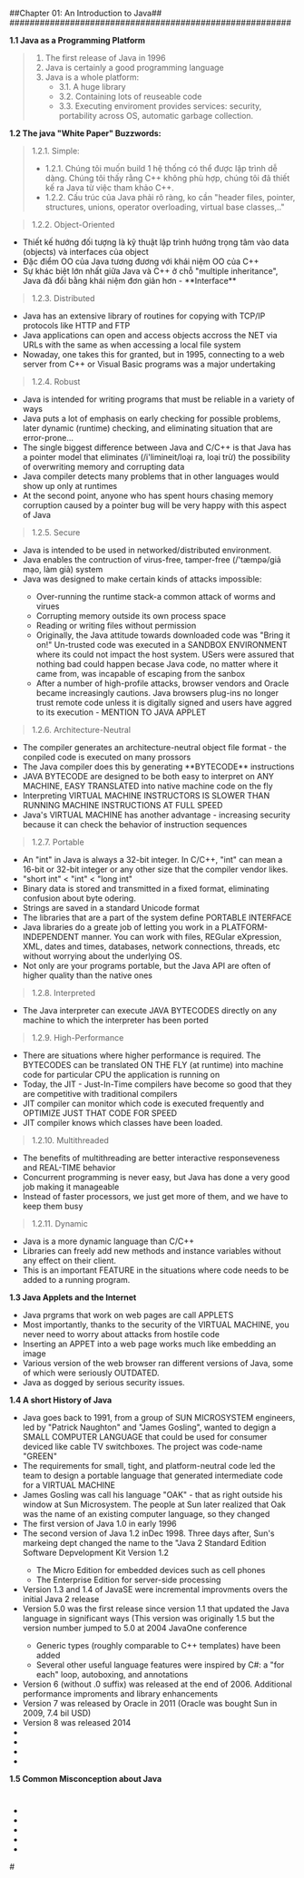 ##Chapter 01: An Introduction to Java##
########################################################

**1.1 Java as a Programming Platform**
> 1. The first release of Java in 1996
> 2. Java is certainly a good programming language
> 3. Java is a whole platform:
	<ul>
	<li>3.1. A huge library</li>
	<li>3.2. Containing lots of reuseable code</li>
	<li>3.3. Executing enviroment provides services: security, portability across OS, automatic garbage collection.</li>
	</ul>

**1.2 The java "White Paper" Buzzwords:**
> 1.2.1. Simple:
	<ul>
	<li>1.2.1. Chúng tôi muốn build 1 hệ thống có thể được lập trình dễ dàng. Chúng tôi thấy rằng C++ không phù hợp, chúng tôi đã thiết kế ra Java từ việc tham khảo C++.</li>
	<li>1.2.2. Cấu trúc của Java phải rõ ràng, ko cần "header files, pointer, structures, unions, operator overloading, virtual base classes,.."</li>
	</ul>

> 1.2.2. Object-Oriented
<ul>
<li>Thiết kế hướng đối tượng là kỹ thuật lập trình hướng trọng tâm vào data (objects) và interfaces của object</li>
<li>Đặc điểm OO của Java tương đương với khái niệm OO của C++</li>
<li>Sự khác biệt lớn nhất giữa Java và C++ ở chỗ  "multiple inheritance", Java đã đổi bằng khái niệm đơn giản hơn - **Interface** </li>
</ul>

> 1.2.3. Distributed
<ul>
<li>Java has an extensive library of routines for copying with TCP/IP protocols like HTTP and FTP</li>
<li>Java applications can open and access objects accross the NET via URLs with the same as when accessing a local file system</li>
<li>Nowaday, one takes this for granted, but in 1995, connecting to a web server from C++ or Visual Basic programs was a major undertaking</li>
</ul>

> 1.2.4. Robust
<ul>
<li>Java is intended for writing programs that must be reliable in a variety of ways</li>
<li>Java puts a lot of emphasis on early checking for possible problems, later dynamic (runtime) checking, and eliminating situation that are error-prone...</li>
<li>The single biggest difference between Java and C/C++ is that Java has a pointer model that eliminates (/i'limineit/loại ra, loại trừ) the possibility of overwriting memory and corrupting data</li>
<li>Java compiler detects many problems that in other languages would show up only at runtimes</li>
<li>At the second point, anyone who has spent hours chasing memory corruption caused by a pointer bug will be very happy with this aspect of Java</li>
</ul>

> 1.2.5. Secure
<ul>
<li>Java is intended to be used in networked/distributed environment.</li>
<li>Java enables the contruction of virus-free, tamper-free (/'tæmpə/giả mạo, làm giả) system</li>
<li>Java was designed to make certain kinds of attacks impossible:</li>
    <ul>
    <li>Over-running the runtime stack-a common attack of worms and virues</li>
    <li>Corrupting memory outside its own process space</li>
    <li>Reading or writing files without permission</li>
    <li>Originally, the Java attitude towards downloaded code was "Bring it on!" Un-trusted code was executed in a SANDBOX ENVIRONMENT where its could not impact the host system. USers were assured that nothing bad could happen becase Java code, no matter where it came from, was incapable of escaping from the sanbox</li>
    <li>After a number of high-profile attacks, browser vendors and Oracle became increasingly cautions. Java browsers plug-ins no longer trust remote code unless it is digitally signed and users have aggred to its execution - MENTION TO JAVA APPLET</li>
    </ul>
</ul>

> 1.2.6. Architecture-Neutral
<ul>
<li>The compiler generates an architecture-neutral object file format - the conpiled code is executed on many prossors</li>
<li>The Java compiler does this by generating **BYTECODE** instructions</li>
<li>JAVA BYTECODE are designed to be both easy to interpret on ANY MACHINE, EASY TRANSLATED into native machine code on the fly</li>
<li>Interpreting VIRTUAL MACHINE INSTRUCTORS IS SLOWER THAN RUNNING MACHINE INSTRUCTIONS AT FULL SPEED</li>
<li>Java's VIRTUAL MACHINE has another advantage - increasing security because it can check the behavior of instruction sequences</li>
</ul>

> 1.2.7. Portable
<ul>
<li>An "int" in Java is always a 32-bit integer. In C/C++, "int" can mean a 16-bit or 32-bit integer or any other size that the compiler vendor likes.</li>
<li>"short int" < "int" < "long int" </li>
<li>Binary data is stored and transmitted in a fixed format, eliminating confusion about byte odering.</li>
<li>Strings are saved in a standard Unicode format</li>
<li>The libraries that are a part of the system define PORTABLE INTERFACE</li>
<li>Java libraries do a greate job of letting you work in a PLATFORM-INDEPENDENT manner. You can work with files, REGular eXpression, XML, dates and times, databases, network connections, threads, etc without worrying about the underlying OS.</li>
<li>Not only are your programs portable, but the Java API are often of higher quality than the native ones</li>
</ul>

> 1.2.8. Interpreted
<ul>
<li>The Java interpreter can execute JAVA BYTECODES directly on any machine to which the interpreter has been ported</li>
</ul>


> 1.2.9. High-Performance
<ul>
<li>There are situations where higher performance is required. The BYTECODES can be translated ON THE FLY (at runtime) into machine code for particular CPU the application is running on</li>
<li>Today, the JIT - Just-In-Time compilers have become so good that they are competitive with traditional compilers</li>
<li>JIT compiler can monitor which code is executed frequently and OPTIMIZE JUST THAT CODE FOR SPEED</li>
<li>JIT compiler knows which classes have been loaded.</li>
</ul>


> 1.2.10. Multithreaded
<ul>
<li>The benefits of multithreading are better interactive responseveness and REAL-TIME behavior</li>
<li>Concurrent programming is never easy, but Java has done a very good job making it manageable</li>
<li>Instead of faster processors, we just get more of them, and we have to keep them busy</li>
</ul>

> 1.2.11. Dynamic
<ul>
<li>Java is a more dynamic language than C/C++</li>
<li>Libraries can freely add new methods and instance variables without any effect on their client.</li>
<li>This is an important FEATURE in the situations where code needs to be added to a running program.</li>
</ul>

**1.3 Java Applets and the Internet**
<ul>
<li>Java prgrams that work on web pages are call APPLETS</li>
<li>Most importantly, thanks to the security of the VIRTUAL MACHINE, you never need to worry about attacks from hostile code</li>
<li>Inserting an APPET into a web page works much like embedding an image</li>
<li>Various version of the web browser ran different versions of Java, some of which were seriously OUTDATED.</li>
<li>Java as dogged by serious security issues.</li>
</ul>

**1.4 A short History of Java**
<ul>
<li>Java goes back to 1991, from a group of SUN MICROSYSTEM engineers, led by "Patrick Naughton" and "James Gosling", wanted to degign a SMALL COMPUTER LANGUAGE that could be used for consumer deviced like cable TV switchboxes. The project was code-name "GREEN"</li>
<li>The requirements for small, tight, and platform-neutral code led the team to design a portable language that generated intermediate code for a VIRTUAL MACHINE</li>
<li>James Gosling was call his language "OAK" - that as right outside his window at Sun Microsystem. The people at Sun later realized that Oak was the name of an existing computer language, so they changed</li>
<li>The first version of Java 1.0 in early 1996</li>
<li>The second version of Java 1.2 inDec 1998. Three days after, Sun's markeing dept changed the name to the "Java 2 Standard Edition Software Depvelopment Kit Version 1.2</li>
    <ul>
    <li>The Micro Edition for embedded devices such as cell phones</li>
    <li>The Enterprise Edition for server-side processing</li>
    </ul>

<li>Version 1.3 and 1.4 of JavaSE were incremental improvments overs the initial Java 2 release</li>
<li>Version 5.0 was the first release since version 1.1 that updated the Java language in significant ways (This version was originally 1.5 but the version number jumped to 5.0 at 2004 JavaOne conference</li>
    <ul>
    <li>Generic types (roughly comparable to C++ templates) have been added</li>
    <li>Several other useful language features were inspired by C#: a "for each" loop, autoboxing, and annotations</li>
    </ul>
<li>Version 6 (without .0 suffix) was released at the end of 2006. Additional performance improments and library enhancements</li>
<li>Version 7 was released by Oracle in 2011 (Oracle was bought Sun in 2009, 7.4 bil USD)</li>
<li>Version 8 was released 2014</li>
<li></li>
<li></li>
<li></li>
<li></li>
</ul>

**1.5 Common Misconception about Java**
#
<ul>
<li></li>
<li></li>
<li></li>
<li></li>
<li></li>
</ul>
#

